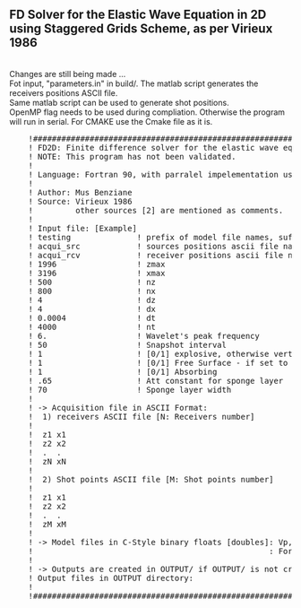 <h2>FD Solver for the Elastic Wave Equation in 2D using Staggered Grids Scheme, as per Virieux 1986</h2>
<br> Changes are still being made ...<br>
Fot input, "parameters.in" in build/. The matlab script generates the receivers positions ASCII file.
<br> Same matlab script can be used to generate shot positions.
<br> OpenMP flag needs to be used during compliation. Otherwise the program will run in serial.
     For CMAKE use the Cmake file as it is. 
<pre>
    !####################################################################################################################
    ! FD2D: Finite difference solver for the elastic wave equation in cartesian coordinates with flat free surface.
    ! NOTE: This program has not been validated.
    ! 
    ! Language: Fortran 90, with parralel impelementation using OpenMP API
    ! 
    ! Author: Mus Benziane
    ! Source: Virieux 1986
    !         other sources [2] are mentioned as comments.
    !
    ! Input file: [Example]
    ! testing              ! prefix of model file names, suffixes: _vp _vs _rho
    ! acqui_src            ! sources positions ascii file name
    ! acqui_rcv            ! receiver positions ascii file name
    ! 1996                 ! zmax
    ! 3196                 ! xmax
    ! 500                  ! nz
    ! 800                  ! nx
    ! 4                    ! dz
    ! 4                    ! dx
    ! 0.0004               ! dt
    ! 4000                 ! nt
    ! 6.                   ! Wavelet's peak frequency
    ! 50                   ! Snapshot interval
    ! 1                    ! [0/1] explosive, otherwise vertical
    ! 1                    ! [0/1] Free Surface - if set to 0, rigid BC are used, i.e no displacement at boundary
    ! 1                    ! [0/1] Absorbing
    ! .65                  ! Att constant for sponge layer
    ! 70                   ! Sponge layer width
    !
    ! -> Acquisition file in ASCII Format: 
    !  1) receivers ASCII file [N: Receivers number]
    !
    !  z1 x1
    !  z2 x2
    !  .  .
    !  zN xN
    !
    !  2) Shot points ASCII file [M: Shot points number]
    !
    !  z1 x1
    !  z2 x2
    !  .  .
    !  zM xM
    ! 
    ! -> Model files in C-Style binary floats [doubles]: Vp, Vs, Rho files are needed.
    !                                                  : For simple models, use create2Dmodel_files.f90
    ! 
    ! -> Outputs are created in OUTPUT/ if OUTPUT/ is not created by the user, the program will not handle it.
    ! Output files in OUTPUT directory:
    !
    !####################################################################################################################
</pre>

